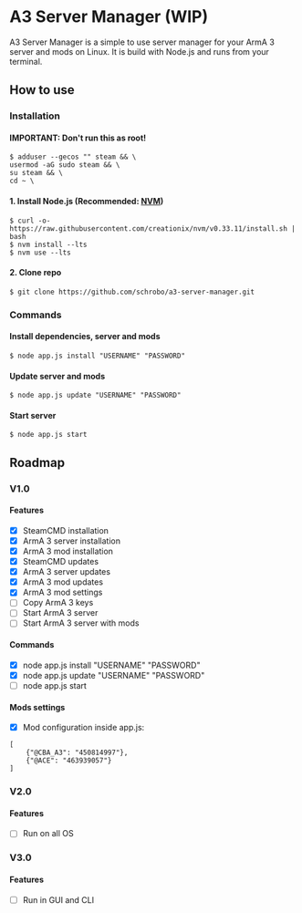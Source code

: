 # A3 Server Manager (WIP)

A3 Server Manager is a simple to use server manager for your ArmA 3 server and mods on Linux. It is build with Node.js and runs from your terminal.

## How to use

### Installation

#### IMPORTANT: Don't run this as root!

```
$ adduser --gecos "" steam && \
usermod -aG sudo steam && \
su steam && \
cd ~ \
```

#### 1. Install Node.js (Recommended: [NVM](https://github.com/creationix/nvm#install-script))

```
$ curl -o- https://raw.githubusercontent.com/creationix/nvm/v0.33.11/install.sh | bash
$ nvm install --lts
$ nvm use --lts
```

#### 2. Clone repo

```
$ git clone https://github.com/schrobo/a3-server-manager.git
```

### Commands

#### Install dependencies, server and mods

```
$ node app.js install "USERNAME" "PASSWORD"
```

#### Update server and mods

```
$ node app.js update "USERNAME" "PASSWORD"
```

#### Start server

```
$ node app.js start
```

## Roadmap

### V1.0

#### Features

- [X] SteamCMD installation
- [X] ArmA 3 server installation
- [X] ArmA 3 mod installation
- [X] SteamCMD updates
- [X] ArmA 3 server updates
- [X] ArmA 3 mod updates
- [X] ArmA 3 mod settings
- [ ] Copy ArmA 3 keys
- [ ] Start ArmA 3 server
- [ ] Start ArmA 3 server with mods

#### Commands

- [X] node app.js install "USERNAME" "PASSWORD"
- [X] node app.js update "USERNAME" "PASSWORD"
- [ ] node app.js start

#### Mods settings

- [X] Mod configuration inside app.js:

```
[
    {"@CBA_A3": "450814997"},
    {"@ACE": "463939057"}
]
```

### V2.0

#### Features

- [ ] Run on all OS

### V3.0

#### Features

- [ ] Run in GUI and CLI
